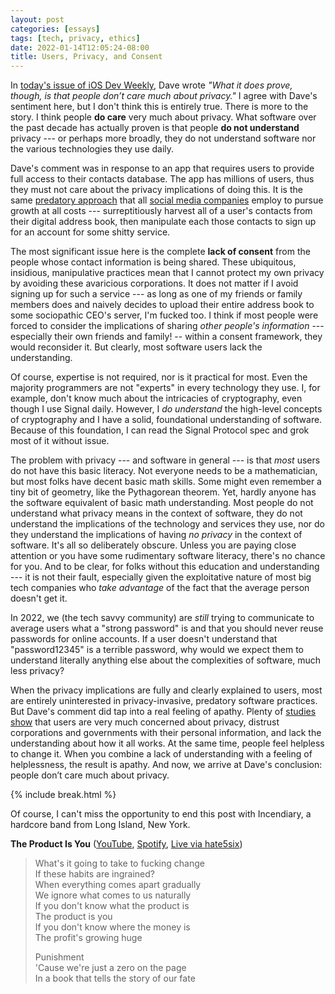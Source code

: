 ```yaml
---
layout: post
categories: [essays]
tags: [tech, privacy, ethics]
date: 2022-01-14T12:05:24-08:00
title: Users, Privacy, and Consent
---
```


In [today's issue of iOS Dev Weekly](https://iosdevweekly.com/issues/541), Dave wrote _"What it does prove, though, is that people don’t care much about privacy."_ I agree with Dave's sentiment here, but I don't think this is entirely true. There is more to the story. I think people **do care** very much about privacy. What software over the past decade has actually proven is that people **do not understand** privacy --- or perhaps more broadly, they do not understand software nor the various technologies they use daily.

<!--excerpt-->

Dave's comment was in response to an app that requires users to provide full access to their contacts database. The app has millions of users, thus they must not care about the privacy implications of doing this. It is the same [predatory approach](https://www.macrumors.com/2019/04/18/facebook-scraped-email-contacts-of-users/) that all [social media companies](https://www.engadget.com/2014-06-13-linkedin-lawsuit-email-contacts.html) employ to pursue growth at all costs --- surreptitiously harvest all of a user's contacts from their digital address book, then manipulate each those contacts to sign up for an account for some shitty service.

The most significant issue here is the complete **lack of consent** from the people whose contact information is being shared. These ubiquitous, insidious, manipulative practices mean that I cannot protect my own privacy by avoiding these avaricious corporations. It does not matter if I avoid signing up for such a service --- as long as one of my friends or family members does and naively decides to upload their entire address book to some sociopathic CEO's server, I'm fucked too. I think if most people were forced to consider the implications of sharing _other people's information_ --- especially their own friends and family! -- within a consent framework, they would reconsider it. But clearly, most software users lack the understanding.

Of course, expertise is not required, nor is it practical for most. Even the majority programmers are not "experts" in every technology they use. I, for example, don't know much about the intricacies of cryptography, even though I use Signal daily. However, I _do understand_ the high-level concepts of cryptography and I have a solid, foundational understanding of software. Because of this foundation, I can read the Signal Protocol spec and grok most of it without issue.

The problem with privacy --- and software in general --- is that _most_ users do not have this basic literacy. Not everyone needs to be a mathematician, but most folks have decent basic math skills. Some might even remember a tiny bit of geometry, like the Pythagorean theorem. Yet, hardly anyone has the software equivalent of basic math understanding. Most people do not understand what privacy means in the context of software, they do not understand the implications of the technology and services they use, nor do they understand the implications of having _no privacy_ in the context of software. It's all so deliberately obscure. Unless you are paying close attention or you have some rudimentary software literacy, there's no chance for you. And to be clear, for folks without this education and understanding --- it is not their fault, especially given the exploitative nature of most big tech companies who _take advantage_ of the fact that the average person doesn't get it.

In 2022, we (the tech savvy community) are _still_ trying to communicate to average users what a "strong password" is and that you should never reuse passwords for online accounts. If a user doesn't understand that "password12345" is a terrible password, why would we expect them to understand literally anything else about the complexities of software, much less privacy?

When the privacy implications are fully and clearly explained to users, most are entirely uninterested in privacy-invasive, predatory software practices. But Dave's comment did tap into a real feeling of apathy. Plenty of [studies show](https://www.pewresearch.org/internet/2019/11/15/americans-and-privacy-concerned-confused-and-feeling-lack-of-control-over-their-personal-information/) that users are very much concerned about privacy, distrust corporations and governments with their personal information, and lack the understanding about how it all works. At the same time, people feel helpless to change it. When you combine a lack of understanding with a feeling of helplessness, the result is apathy. And now, we arrive at Dave's conclusion: people don’t care much about privacy.

{% include break.html %}

Of course, I can't miss the opportunity to end this post with Incendiary, a hardcore band from Long Island, New York.

**The Product Is You** ([YouTube](https://www.youtube.com/watch?v=UIDgVLLO3jA), [Spotify](https://open.spotify.com/track/6AEq3hjBWRvJ12BMX0jqld?si=WErT-IMDQNiu8muKOT371w), [Live via hate5six](https://www.youtube.com/watch?v=R56uxUqh_AM&t=1722s))

> What's it going to take to fucking change<br>
> If these habits are ingrained?<br>
> When everything comes apart gradually<br>
> We ignore what comes to us naturally<br>
> If you don't know what the product is<br>
> The product is you<br>
> If you don't know where the money is<br>
> The profit's growing huge<br>
>
> Punishment<br>
> 'Cause we're just a zero on the page<br>
> In a book that tells the story of our fate<br>
